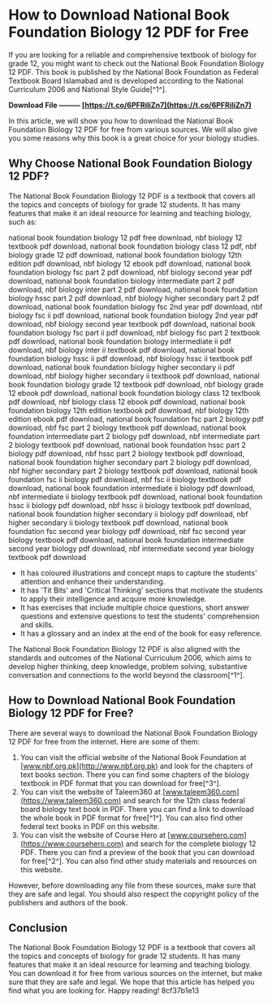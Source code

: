 
 
# How to Download National Book Foundation Biology 12 PDF for Free
 
If you are looking for a reliable and comprehensive textbook of biology for grade 12, you might want to check out the National Book Foundation Biology 12 PDF. This book is published by the National Book Foundation as Federal Textbook Board Islamabad and is developed according to the National Curriculum 2006 and National Style Guide[^1^].
 
**Download File ——— [https://t.co/6PFRiIiZn7](https://t.co/6PFRiIiZn7)**


 
In this article, we will show you how to download the National Book Foundation Biology 12 PDF for free from various sources. We will also give you some reasons why this book is a great choice for your biology studies.
 
## Why Choose National Book Foundation Biology 12 PDF?
 
The National Book Foundation Biology 12 PDF is a textbook that covers all the topics and concepts of biology for grade 12 students. It has many features that make it an ideal resource for learning and teaching biology, such as:
 
national book foundation biology 12 pdf free download,  nbf biology 12 textbook pdf download,  national book foundation biology class 12 pdf,  nbf biology grade 12 pdf download,  national book foundation biology 12th edition pdf download,  nbf biology 12 ebook pdf download,  national book foundation biology fsc part 2 pdf download,  nbf biology second year pdf download,  national book foundation biology intermediate part 2 pdf download,  nbf biology inter part 2 pdf download,  national book foundation biology hssc part 2 pdf download,  nbf biology higher secondary part 2 pdf download,  national book foundation biology fsc 2nd year pdf download,  nbf biology fsc ii pdf download,  national book foundation biology 2nd year pdf download,  nbf biology second year textbook pdf download,  national book foundation biology fsc part ii pdf download,  nbf biology fsc part 2 textbook pdf download,  national book foundation biology intermediate ii pdf download,  nbf biology inter ii textbook pdf download,  national book foundation biology hssc ii pdf download,  nbf biology hssc ii textbook pdf download,  national book foundation biology higher secondary ii pdf download,  nbf biology higher secondary ii textbook pdf download,  national book foundation biology grade 12 textbook pdf download,  nbf biology grade 12 ebook pdf download,  national book foundation biology class 12 textbook pdf download,  nbf biology class 12 ebook pdf download,  national book foundation biology 12th edition textbook pdf download,  nbf biology 12th edition ebook pdf download,  national book foundation fsc part 2 biology pdf download,  nbf fsc part 2 biology textbook pdf download,  national book foundation intermediate part 2 biology pdf download,  nbf intermediate part 2 biology textbook pdf download,  national book foundation hssc part 2 biology pdf download,  nbf hssc part 2 biology textbook pdf download,  national book foundation higher secondary part 2 biology pdf download,  nbf higher secondary part 2 biology textbook pdf download,  national book foundation fsc ii biology pdf download,  nbf fsc ii biology textbook pdf download,  national book foundation intermediate ii biology pdf download,  nbf intermediate ii biology textbook pdf download,  national book foundation hssc ii biology pdf download,  nbf hssc ii biology textbook pdf download,  national book foundation higher secondary ii biology pdf download,  nbf higher secondary ii biology textbook pdf download,  national book foundation fsc second year biology pdf download,  nbf fsc second year biology textbook pdf download,  national book foundation intermediate second year biology pdf download,  nbf intermediate second year biology textbook pdf download
 
- It has coloured illustrations and concept maps to capture the students' attention and enhance their understanding.
- It has 'Tit Bits' and 'Critical Thinking' sections that motivate the students to apply their intelligence and acquire more knowledge.
- It has exercises that include multiple choice questions, short answer questions and extensive questions to test the students' comprehension and skills.
- It has a glossary and an index at the end of the book for easy reference.

The National Book Foundation Biology 12 PDF is also aligned with the standards and outcomes of the National Curriculum 2006, which aims to develop higher thinking, deep knowledge, problem solving, substantive conversation and connections to the world beyond the classroom[^1^].
 
## How to Download National Book Foundation Biology 12 PDF for Free?
 
There are several ways to download the National Book Foundation Biology 12 PDF for free from the internet. Here are some of them:

1. You can visit the official website of the National Book Foundation at [www.nbf.org.pk](http://www.nbf.org.pk) and look for the chapters of text books section. There you can find some chapters of the biology textbook in PDF format that you can download for free[^3^].
2. You can visit the website of Taleem360 at [www.taleem360.com](https://www.taleem360.com) and search for the 12th class federal board biology text book in PDF. There you can find a link to download the whole book in PDF format for free[^1^]. You can also find other federal text books in PDF on this website.
3. You can visit the website of Course Hero at [www.coursehero.com](https://www.coursehero.com) and search for the complete biology 12 PDF. There you can find a preview of the book that you can download for free[^2^]. You can also find other study materials and resources on this website.

However, before downloading any file from these sources, make sure that they are safe and legal. You should also respect the copyright policy of the publishers and authors of the book.
 
## Conclusion
 
The National Book Foundation Biology 12 PDF is a textbook that covers all the topics and concepts of biology for grade 12 students. It has many features that make it an ideal resource for learning and teaching biology. You can download it for free from various sources on the internet, but make sure that they are safe and legal. We hope that this article has helped you find what you are looking for. Happy reading!
 8cf37b1e13
 
